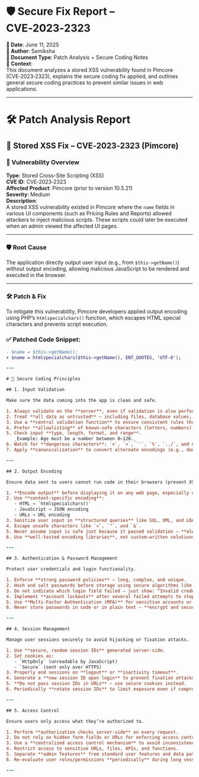 # 🛡️ Secure Fix Report – CVE‑2023‑2323

**📅 Date**: June 11, 2025  
**👤 Author**: Samiksha  
**📄 Document Type**: Patch Analysis + Secure Coding Notes  
**📌 Context**:  
This document analyzes a stored XSS vulnerability found in Pimcore (CVE‑2023‑2323), explains the secure coding fix applied, and outlines general secure coding practices to prevent similar issues in web applications.

---

# 🛠️ Patch Analysis Report

## 🔐 Stored XSS Fix – CVE‑2023‑2323 (Pimcore)

### 🧩 Vulnerability Overview

**Type**: Stored Cross-Site Scripting (XSS)  
**CVE ID**: CVE‑2023‑2323  
**Affected Product**: Pimcore (prior to version 10.5.21)  
**Severity**: Medium  
**Description**:  
A stored XSS vulnerability existed in Pimcore where the `name` fields in various UI components (such as Pricing Rules and Reports) allowed attackers to inject malicious scripts. These scripts could later be executed when an admin viewed the affected UI pages.

---

### 🛡️ Root Cause

The application directly output user input (e.g., from `$this->getName()`) without output encoding, allowing malicious JavaScript to be rendered and executed in the browser.

---

### 🛠️ Patch & Fix

To mitigate this vulnerability, Pimcore developers applied output encoding using PHP’s `htmlspecialchars()` function, which escapes HTML special characters and prevents script execution.

### ✅ Patched Code Snippet:
```diff
- $name = $this->getName();
+ $name = htmlspecialchars($this->getName(), ENT_QUOTES, 'UTF-8');

---

# 🧠 Secure Coding Principles

## 1. Input Validation

Make sure the data coming into the app is clean and safe.

1. Always validate on the **server**, even if validation is also performed in the browser.
2. Treat **all data as untrusted** — including files, database values, headers, or cookies.
3. Use a **central validation function** to ensure consistent rules throughout the application.
4. Prefer **allowlisting** of known-safe characters (letters, numbers) over denylisting.
5. Check input **type, length, format, and range**.  
   _Example: Age must be a number between 0–120._
6. Watch for **dangerous characters**: `<`, `>`, `'`, `%`, `../`, and null bytes (`%00`).
7. Apply **canonicalization** to convert alternate encodings (e.g., double-encoded values) to a standard form before validation.

---

## 2. Output Encoding

Ensure data sent to users cannot run code in their browsers (prevent XSS).

1. **Encode output** before displaying it on any web page, especially user-provided content.
2. Use **context-specific encoding**:  
   - HTML → `htmlspecialchars()`  
   - JavaScript → JSON encoding  
   - URLs → URL encoding
3. Sanitize user input in **structured queries** like SQL, XML, and LDAP to prevent injection.
4. Escape unsafe characters like `<`, `"`, and `&`.
5. Never assume input is safe just because it passed validation — **always encode before output**.
6. Use **well-tested encoding libraries**, not custom-written solutions.

---

## 3. Authentication & Password Management

Protect user credentials and login functionality.

1. Enforce **strong password policies** — long, complex, and unique.
2. Hash and salt passwords before storage using secure algorithms like **bcrypt** or **Argon2**.
3. Do not indicate which login field failed — just show: “Invalid credentials”.
4. Implement **account lockouts** after several failed attempts to stop brute-force attacks.
5. Use **Multi-Factor Authentication (MFA)** for sensitive accounts or actions.
6. Never store passwords in code or in plain text — **encrypt and secure** them.

---

## 4. Session Management

Manage user sessions securely to avoid hijacking or fixation attacks.

1. Use **secure, random session IDs** generated server-side.
2. Set cookies as:
   - `HttpOnly` (unreadable by JavaScript)
   - `Secure` (sent only over HTTPS)
3. Properly end sessions on **logout** or **inactivity timeout**.
4. Generate a **new session ID upon login** to prevent fixation attacks.
5. **Do not pass session IDs in URLs** — use secure cookies instead.
6. Periodically **rotate session IDs** to limit exposure even if compromised.

---

## 5. Access Control

Ensure users only access what they’re authorized to.

1. Perform **authorization checks server-side** on every request.
2. Do not rely on hidden form fields or URLs for enforcing access control.
3. Use a **centralized access control mechanism** to avoid inconsistencies.
4. Restrict access to sensitive URLs, files, APIs, and functions.
5. Separate **admin features** from standard user features and data paths.
6. Re-evaluate user roles/permissions **periodically** during long sessions.

---

